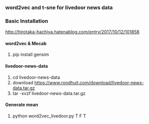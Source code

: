 ### word2vec and t-sne for livedoor news data

### Basic Installation
http://hirotaka-hachiya.hatenablog.com/entry/2017/10/12/101858

#### word2vec & Mecab
1. pip install gensim

#### livedoor-news-data
1. cd livedoor-news-data
2. download https://www.rondhuit.com/download/livedoor-news-data.tar.gz
3. tar -xvzf livedoor-news-data.tar.gz

#### Generate mean 
1. python word2vec_livedoor.py T F T
